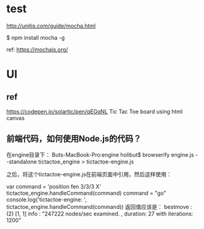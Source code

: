 

# test
http://unitjs.com/guide/mocha.html

$ npm install mocha -g

ref:
https://mochajs.org/


# UI
## ref

https://codepen.io/solartic/pen/qEGqNL
 Tic Tac Toe board using html canvas



## 前端代码，如何使用Node.js的代码？
在engine目录下：
Buts-MacBook-Pro:engine holibut$ browserify engine.js --standalone  tictactoe_engine > tictactoe-engine.js

之后，将这个tictactoe-engine.js在前端页面中引用，然后这样使用：

var command = 'position fen 3/3/3 X'
tictactoe_engine.handleCommand(command)
command = "go"
console.log('tictactoe-engine: ', tictactoe_engine.handleCommand(command))
返回值应该是：
bestmove
:
(2) [1, 1]
info
:
"247222 nodes/sec examined. , duration: 27 with iterations: 1200"
